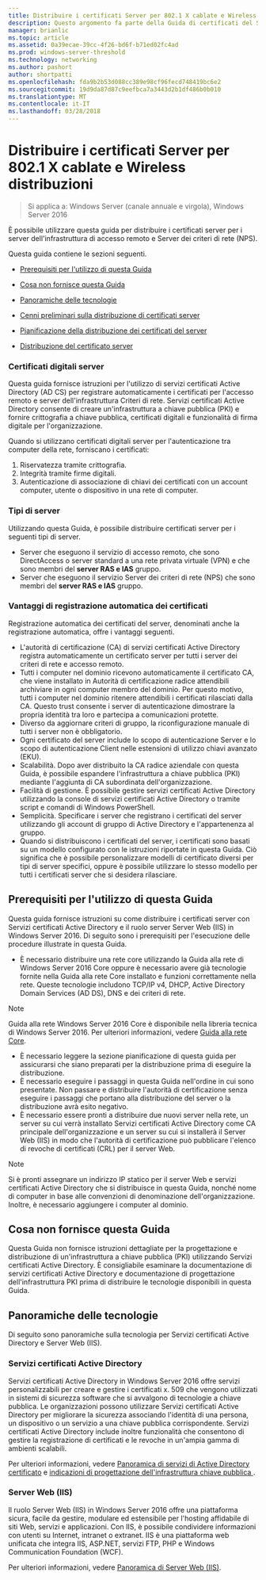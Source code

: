 ```yaml
---
title: Distribuire i certificati Server per 802.1 X cablate e Wireless distribuzioni
description: Questo argomento fa parte della Guida di certificati del Server di distribuzione per le distribuzioni Wireless e cablate 802.1 X
manager: brianlic
ms.topic: article
ms.assetid: 0a39ecae-39cc-4f26-bd6f-b71ed02fc4ad
ms.prod: windows-server-threshold
ms.technology: networking
ms.author: pashort
author: shortpatti
ms.openlocfilehash: fda9b2b53d088cc389e98cf96fecd748419bc6e2
ms.sourcegitcommit: 19d9da87d87c9eefbca7a3443d2b1df486b0b010
ms.translationtype: MT
ms.contentlocale: it-IT
ms.lasthandoff: 03/28/2018
---
```

# <a name="deploy-server-certificates-for-8021x-wired-and-wireless-deployments"></a>Distribuire i certificati Server per 802.1 X cablate e Wireless distribuzioni

>Si applica a: Windows Server (canale annuale e virgola), Windows Server 2016

È possibile utilizzare questa guida per distribuire i certificati server per i server dell'infrastruttura di accesso remoto e Server dei criteri di rete (NPS).   

Questa guida contiene le sezioni seguenti.  

-   [Prerequisiti per l'utilizzo di questa Guida](#bkmk_pre)  

-   [Cosa non fornisce questa Guida](#bkmk_not)  

-   [Panoramiche delle tecnologie](#bkmk_tech)  

-   [Cenni preliminari sulla distribuzione di certificati server](Server-Certificate-Deployment-Overview.md)  

-   [Pianificazione della distribuzione dei certificati del server](Server-Certificate-Deployment-Planning.md)  

-   [Distribuzione del certificato server](Server-Certificate-Deployment.md)  

### **<a name="digital-server-certificates"></a>Certificati digitali server**  
Questa guida fornisce istruzioni per l'utilizzo di servizi certificati Active Directory (AD CS) per registrare automaticamente i certificati per l'accesso remoto e server dell'infrastruttura Criteri di rete. Servizi certificati Active Directory consente di creare un'infrastruttura a chiave pubblica (PKI) e fornire crittografia a chiave pubblica, certificati digitali e funzionalità di firma digitale per l'organizzazione.  

Quando si utilizzano certificati digitali server per l'autenticazione tra computer della rete, forniscano i certificati:   

1. Riservatezza tramite crittografia.  
2. Integrità tramite firme digitali.  
3. Autenticazione di associazione di chiavi dei certificati con un account computer, utente o dispositivo in una rete di computer.  

### **<a name="server-types"></a>Tipi di server**  
Utilizzando questa Guida, è possibile distribuire certificati server per i seguenti tipi di server.  
- Server che eseguono il servizio di accesso remoto, che sono DirectAccess o server standard a una rete privata virtuale (VPN) e che sono membri del **server RAS e IAS** gruppo.  
- Server che eseguono il servizio Server dei criteri di rete (NPS) che sono membri del **server RAS e IAS** gruppo.  

### **<a name="advantages-of-certificate-autoenrollment"></a>Vantaggi di registrazione automatica dei certificati**  
Registrazione automatica dei certificati del server, denominati anche la registrazione automatica, offre i vantaggi seguenti.  

- L'autorità di certificazione (CA) di servizi certificati Active Directory registra automaticamente un certificato server per tutti i server dei criteri di rete e accesso remoto.  
- Tutti i computer nel dominio ricevono automaticamente il certificato CA, che viene installato in Autorità di certificazione radice attendibili archiviare in ogni computer membro del dominio. Per questo motivo, tutti i computer nel dominio ritenere attendibili i certificati rilasciati dalla CA. Questo trust consente i server di autenticazione dimostrare la propria identità tra loro e partecipa a comunicazioni protette.  
- Diverso da aggiornare criteri di gruppo, la riconfigurazione manuale di tutti i server non è obbligatorio.  
- Ogni certificato del server include lo scopo di autenticazione Server e lo scopo di autenticazione Client nelle estensioni di utilizzo chiavi avanzato (EKU).  
- Scalabilità. Dopo aver distribuito la CA radice aziendale con questa Guida, è possibile espandere l'infrastruttura a chiave pubblica (PKI) mediante l'aggiunta di CA subordinata dell'organizzazione.  
- Facilità di gestione. È possibile gestire servizi certificati Active Directory utilizzando la console di servizi certificati Active Directory o tramite script e comandi di Windows PowerShell.  
- Semplicità. Specificare i server che registrano i certificati del server utilizzando gli account di gruppo di Active Directory e l'appartenenza al gruppo.   
- Quando si distribuiscono i certificati del server, i certificati sono basati su un modello configurato con le istruzioni riportate in questa Guida. Ciò significa che è possibile personalizzare modelli di certificato diversi per tipi di server specifici, oppure è possibile utilizzare lo stesso modello per tutti i certificati server che si desidera rilasciare.  

## <a name="bkmk_pre"></a>Prerequisiti per l'utilizzo di questa Guida  

Questa guida fornisce istruzioni su come distribuire i certificati server con Servizi certificati Active Directory e il ruolo server Server Web (IIS) in Windows Server 2016. Di seguito sono i prerequisiti per l'esecuzione delle procedure illustrate in questa Guida.  

- È necessario distribuire una rete core utilizzando la Guida alla rete di Windows Server 2016 Core oppure è necessario avere già tecnologie fornite nella Guida alla rete Core installato e funzioni correttamente nella rete. Queste tecnologie includono TCP/IP v4, DHCP, Active Directory Domain Services (AD DS), DNS e dei criteri di rete.  
>[!NOTE]
>Guida alla rete Windows Server 2016 Core è disponibile nella libreria tecnica di Windows Server 2016. Per ulteriori informazioni, vedere [Guida alla rete Core](../../../core-network-guide/Core-Network-Guide.md).

- È necessario leggere la sezione pianificazione di questa guida per assicurarsi che siano preparati per la distribuzione prima di eseguire la distribuzione.  
- È necessario eseguire i passaggi in questa Guida nell'ordine in cui sono presentate. Non passare e distribuire l'autorità di certificazione senza eseguire i passaggi che portano alla distribuzione del server o la distribuzione avrà esito negativo.  
- È necessario essere pronti a distribuire due nuovi server nella rete, un server su cui verrà installato Servizi certificati Active Directory come CA principale dell'organizzazione e un server su cui si installerà il Server Web (IIS) in modo che l'autorità di certificazione può pubblicare l'elenco di revoche di certificati (CRL) per il server Web.   

>[!NOTE]  
>Si è pronti assegnare un indirizzo IP statico per il server Web e servizi certificati Active Directory che si distribuisce in questa Guida, nonché nome di computer in base alle convenzioni di denominazione dell'organizzazione. Inoltre, è necessario aggiungere i computer al dominio.  

## <a name="bkmk_not"></a>Cosa non fornisce questa Guida  
Questa Guida non fornisce istruzioni dettagliate per la progettazione e distribuzione di un'infrastruttura a chiave pubblica (PKI) utilizzando Servizi certificati Active Directory. È consigliabile esaminare la documentazione di servizi certificati Active Directory e documentazione di progettazione dell'infrastruttura PKI prima di distribuire le tecnologie disponibili in questa Guida.   

## <a name="bkmk_tech"></a>Panoramiche delle tecnologie  
Di seguito sono panoramiche sulla tecnologia per Servizi certificati Active Directory e Server Web (IIS).  

### <a name="active-directory-certificate-services"></a>Servizi certificati Active Directory  
Servizi certificati Active Directory in Windows Server 2016 offre servizi personalizzabili per creare e gestire i certificati x. 509 che vengono utilizzati in sistemi di sicurezza software che si avvalgono di tecnologie a chiave pubblica. Le organizzazioni possono utilizzare Servizi certificati Active Directory per migliorare la sicurezza associando l'identità di una persona, un dispositivo o un servizio a una chiave pubblica corrispondente. Servizi certificati Active Directory include inoltre funzionalità che consentono di gestire la registrazione di certificati e le revoche in un'ampia gamma di ambienti scalabili.  

Per ulteriori informazioni, vedere [Panoramica di servizi di Active Directory certificato](https://technet.microsoft.com/library/hh831740.aspx) e [indicazioni di progettazione dell'infrastruttura chiave pubblica ](https://social.technet.microsoft.com/wiki/contents/articles/2901.public-key-infrastructure-design-guidance.aspx).  

### <a name="web-server-iis"></a>Server Web (IIS)  

Il ruolo Server Web (IIS) in Windows Server 2016 offre una piattaforma sicura, facile da gestire, modulare ed estensibile per l'hosting affidabile di siti Web, servizi e applicazioni. Con IIS, è possibile condividere informazioni con utenti su Internet, intranet o extranet. IIS è una piattaforma web unificata che integra IIS, ASP.NET, servizi FTP, PHP e Windows Communication Foundation (WCF).  

Per ulteriori informazioni, vedere [Panoramica di Server Web (IIS)](https://technet.microsoft.com/library/hh831725.aspx).  
